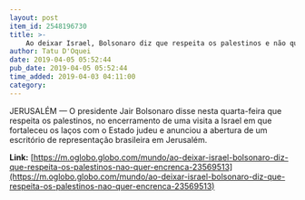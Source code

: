 ```yaml
---
layout: post
item_id: 2548196730
title: >-
    Ao deixar Israel, Bolsonaro diz que respeita os palestinos e não quer 'encrenca'
author: Tatu D'Oquei
date: 2019-04-05 05:52:44
pub_date: 2019-04-05 05:52:44
time_added: 2019-04-03 04:11:00
category: 
---
```


JERUSALÉM — O presidente Jair Bolsonaro disse nesta quarta-feira que respeita os palestinos, no encerramento de uma visita a Israel em que fortaleceu os laços com o Estado judeu e anunciou a abertura de um escritório de representação brasileira em Jerusalém.

**Link:** [https://m.oglobo.globo.com/mundo/ao-deixar-israel-bolsonaro-diz-que-respeita-os-palestinos-nao-quer-encrenca-23569513](https://m.oglobo.globo.com/mundo/ao-deixar-israel-bolsonaro-diz-que-respeita-os-palestinos-nao-quer-encrenca-23569513)

